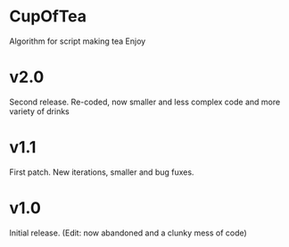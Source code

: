 # CupOfTea
 Algorithm for script making tea
Enjoy

# v2.0
Second release. Re-coded, now smaller and less complex code and more variety of drinks

# v1.1
First patch. New iterations, smaller and bug fuxes.

# v1.0
Initial release. (Edit: now abandoned and a clunky mess of code)
